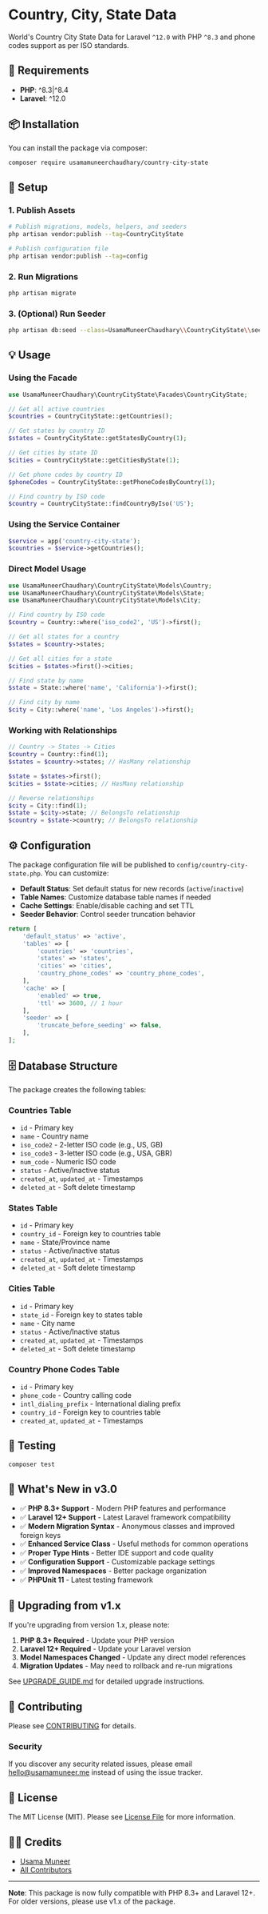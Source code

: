 # Country, City, State Data

World's Country City State Data for Laravel `^12.0` with PHP `^8.3` and phone codes support as per ISO standards.

## 🚀 Requirements

- **PHP**: ^8.3|^8.4
- **Laravel**: ^12.0

## 📦 Installation

You can install the package via composer:

```bash
composer require usamamuneerchaudhary/country-city-state
```

## 🔧 Setup

### 1. Publish Assets

```bash
# Publish migrations, models, helpers, and seeders
php artisan vendor:publish --tag=CountryCityState

# Publish configuration file
php artisan vendor:publish --tag=config
```

### 2. Run Migrations

```bash
php artisan migrate
```

### 3. (Optional) Run Seeder

```bash
php artisan db:seed --class=UsamaMuneerChaudhary\\CountryCityState\\seeds\\CountryCityStateTableSeeder
```

## 💡 Usage

### Using the Facade

```php
use UsamaMuneerChaudhary\CountryCityState\Facades\CountryCityState;

// Get all active countries
$countries = CountryCityState::getCountries();

// Get states by country ID
$states = CountryCityState::getStatesByCountry(1);

// Get cities by state ID
$cities = CountryCityState::getCitiesByState(1);

// Get phone codes by country ID
$phoneCodes = CountryCityState::getPhoneCodesByCountry(1);

// Find country by ISO code
$country = CountryCityState::findCountryByIso('US');
```

### Using the Service Container

```php
$service = app('country-city-state');
$countries = $service->getCountries();
```

### Direct Model Usage

```php
use UsamaMuneerChaudhary\CountryCityState\Models\Country;
use UsamaMuneerChaudhary\CountryCityState\Models\State;
use UsamaMuneerChaudhary\CountryCityState\Models\City;

// Find country by ISO code
$country = Country::where('iso_code2', 'US')->first();

// Get all states for a country
$states = $country->states;

// Get all cities for a state
$cities = $states->first()->cities;

// Find state by name
$state = State::where('name', 'California')->first();

// Find city by name
$city = City::where('name', 'Los Angeles')->first();
```

### Working with Relationships

```php
// Country -> States -> Cities
$country = Country::find(1);
$states = $country->states; // HasMany relationship

$state = $states->first();
$cities = $state->cities; // HasMany relationship

// Reverse relationships
$city = City::find(1);
$state = $city->state; // BelongsTo relationship
$country = $state->country; // BelongsTo relationship
```

## ⚙️ Configuration

The package configuration file will be published to `config/country-city-state.php`. You can customize:

- **Default Status**: Set default status for new records (`active`/`inactive`)
- **Table Names**: Customize database table names if needed
- **Cache Settings**: Enable/disable caching and set TTL
- **Seeder Behavior**: Control seeder truncation behavior

```php
return [
    'default_status' => 'active',
    'tables' => [
        'countries' => 'countries',
        'states' => 'states',
        'cities' => 'cities',
        'country_phone_codes' => 'country_phone_codes',
    ],
    'cache' => [
        'enabled' => true,
        'ttl' => 3600, // 1 hour
    ],
    'seeder' => [
        'truncate_before_seeding' => false,
    ],
];
```

## 🗄️ Database Structure

The package creates the following tables:

### Countries Table
- `id` - Primary key
- `name` - Country name
- `iso_code2` - 2-letter ISO code (e.g., US, GB)
- `iso_code3` - 3-letter ISO code (e.g., USA, GBR)
- `num_code` - Numeric ISO code
- `status` - Active/Inactive status
- `created_at`, `updated_at` - Timestamps
- `deleted_at` - Soft delete timestamp

### States Table
- `id` - Primary key
- `country_id` - Foreign key to countries table
- `name` - State/Province name
- `status` - Active/Inactive status
- `created_at`, `updated_at` - Timestamps
- `deleted_at` - Soft delete timestamp

### Cities Table
- `id` - Primary key
- `state_id` - Foreign key to states table
- `name` - City name
- `status` - Active/Inactive status
- `created_at`, `updated_at` - Timestamps
- `deleted_at` - Soft delete timestamp

### Country Phone Codes Table
- `id` - Primary key
- `phone_code` - Country calling code
- `intl_dialing_prefix` - International dialing prefix
- `country_id` - Foreign key to countries table
- `created_at`, `updated_at` - Timestamps

## 🧪 Testing

```bash
composer test
```

## 📝 What's New in v3.0

- ✅ **PHP 8.3+ Support** - Modern PHP features and performance
- ✅ **Laravel 12+ Support** - Latest Laravel framework compatibility
- ✅ **Modern Migration Syntax** - Anonymous classes and improved foreign keys
- ✅ **Enhanced Service Class** - Useful methods for common operations
- ✅ **Proper Type Hints** - Better IDE support and code quality
- ✅ **Configuration Support** - Customizable package settings
- ✅ **Improved Namespaces** - Better package organization
- ✅ **PHPUnit 11** - Latest testing framework

## 🔄 Upgrading from v1.x

If you're upgrading from version 1.x, please note:

1. **PHP 8.3+ Required** - Update your PHP version
2. **Laravel 12+ Required** - Update your Laravel version
3. **Model Namespaces Changed** - Update any direct model references
4. **Migration Updates** - May need to rollback and re-run migrations

See [UPGRADE_GUIDE.md](UPGRADE_GUIDE.md) for detailed upgrade instructions.

## 🤝 Contributing

Please see [CONTRIBUTING](CONTRIBUTING.md) for details.

### Security

If you discover any security related issues, please email hello@usamamuneer.me instead of using the issue tracker.

## 📄 License

The MIT License (MIT). Please see [License File](LICENSE.md) for more information.

## 👨‍💻 Credits

- [Usama Muneer](https://github.com/usamamuneerchaudhary)
- [All Contributors](../../contributors)

---

**Note**: This package is now fully compatible with PHP 8.3+ and Laravel 12+. For older versions, please use v1.x of the package.
